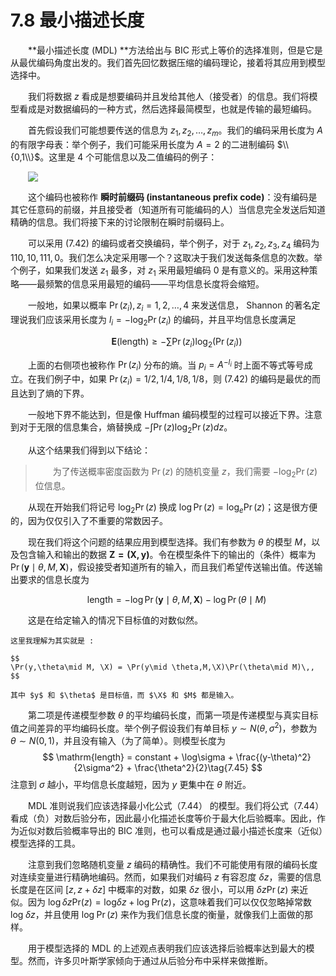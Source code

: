 # 7.8 最小描述长度

<style>p{text-indent:2em;2}</style>

**最小描述长度 (MDL) **方法给出与 BIC 形式上等价的选择准则，但是它是从最优编码角度出发的。我们首先回忆数据压缩的编码理论，接着将其应用到模型选择中。

我们将数据 $z$ 看成是想要编码并且发给其他人（接受者）的信息。我们将模型看成是对数据编码的一种方式，然后选择最简模型，也就是传输的最短编码。

首先假设我们可能想要传送的信息为 $z_1,z_2,\ldots,z_m$。我们的编码采用长度为 $A$ 的有限字母表：举个例子，我们可能采用长度为 $A=2$ 的二进制编码 $\\{0,1\\}$。这里是 4 个可能信息以及二值编码的例子：

![](../img/07/pic3.png)

这个编码也被称作 **瞬时前缀码 (instantaneous prefix code)**：没有编码是其它任意码的前缀，并且接受者（知道所有可能编码的人）当信息完全发送后知道精确的信息。我们将接下来的讨论限制在瞬时前缀码上。

可以采用 (7.42) 的编码或者交换编码，举个例子，对于 $z_1,z_2,z_3,z_4$ 编码为 $110,10,111,0$。我们怎么决定采用哪一个？这取决于我们发送每条信息的次数。举个例子，如果我们发送 $z_1$ 最多，对 $z_1$ 采用最短编码 $0$ 是有意义的。采用这种策略——最频繁的信息采用最短的编码——平均信息长度将会缩短。

一般地，如果以概率 $\Pr(z_i),z_i=1,2,\ldots,4$ 来发送信息， Shannon 的著名定理说我们应该采用长度为 $l_i=-\mathrm{log}_2 \Pr(z_i)$ 的编码，并且平均信息长度满足

$$
\mathbf{E}(\mathrm{length}) \ge -\sum \Pr(z_i)\log_2(\Pr(z_i))\tag{7.43}
$$

上面的右侧项也被称作 $\Pr(z_i)$ 分布的熵。当 $p_i=A^{-l_i}$ 时上面不等式等号成立。在我们例子中，如果 $\Pr(z_i)=1/2,1/4,1/8,1/8$，则 (7.42) 的编码是最优的而且达到了熵的下界。

一般地下界不能达到，但是像 Huffman 编码模型的过程可以接近下界。注意到对于无限的信息集合，熵替换成 $-\int \Pr(z)\log_2\Pr(z)dz$。

从这个结果我们得到以下结论：

> 为了传送概率密度函数为 $\Pr(z)$ 的随机变量 $z$，我们需要 $-\log_2\Pr(z)$ 位信息。

从现在开始我们将记号 $\log_2\Pr(z)$ 换成 $\log\Pr(z)=\log_e \Pr(z)$；这是很方便的，因为仅仅引入了不重要的常数因子。

现在我们将这个问题的结果应用到模型选择。我们有参数为 $\theta$ 的模型 $M$，以及包含输入和输出的数据 $\mathbf{Z=(X,y)}$。令在模型条件下的输出的（条件）概率为 $\Pr(\mathbf y\mid\theta,M,\mathbf X)$，假设接受者知道所有的输入，而且我们希望传送输出值。传送输出要求的信息长度为

$$
\mathrm{length} = -\log \Pr(\mathbf y\mid \theta,M,\mathbf X)-\log \Pr(\theta\mid M)\tag{7.44} 
$$

这是在给定输入的情况下目标值的对数似然。

```{note}
这里我理解为其实就是 :

$$
\Pr(y,\theta\mid M, \X) = \Pr(y\mid \theta,M,\X)\Pr(\theta\mid M)\,,
$$

其中 $y$ 和 $\theta$ 是目标值，而 $\X$ 和 $M$ 都是输入。
```

第二项是传递模型参数 $\theta$ 的平均编码长度，而第一项是传递模型与真实目标值之间差异的平均编码长度。举个例子假设我们有单目标 $y\sim N(\theta,\sigma^2)$，参数为 $\theta\sim N(0,1)$，并且没有输入（为了简单）。则模型长度为
$$
\mathrm{length} = constant + \log\sigma + \frac{(y-\theta)^2}{2\sigma^2} + \frac{\theta^2}{2}\tag{7.45}
$$
注意到 $\sigma$ 越小，平均信息长度越短，因为 $y$ 更集中在 $\theta$ 附近。

MDL 准则说我们应该选择最小化公式（7.44） 的模型。我们将公式（7.44）看成（负）对数后验分布，因此最小化描述长度等价于最大化后验概率。因此，作为近似对数后验概率导出的 BIC 准则，也可以看成是通过最小描述长度来（近似）模型选择的工具。

注意到我们忽略随机变量 $z$ 编码的精确性。我们不可能使用有限的编码长度对连续变量进行精确地编码。然而，如果我们对编码 $z$ 有容忍度 $\delta z$，需要的信息长度是在区间 $[z,z+\delta z]$ 中概率的对数，如果 $\delta z$ 很小，可以用 $\delta z\Pr(z)$ 来近似。因为 $\log\delta z\mathrm{Pr}(z)=\mathrm{log}\delta z + \mathrm{log}\;\mathrm{Pr}(z)$，这意味着我们可以仅仅忽略掉常数 $\mathrm{log}\;\delta z$，并且使用 $\mathrm{log\; \Pr}(z)$ 来作为我们信息长度的衡量，就像我们上面做的那样。

用于模型选择的 MDL 的上述观点表明我们应该选择后验概率达到最大的模型。然而，许多贝叶斯学家倾向于通过从后验分布中采样来做推断。
